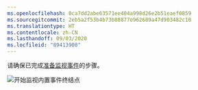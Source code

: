 ```yaml
---
ms.openlocfilehash: 0ca7dd2abe63571ee404a998d26e2b51eaef0859
ms.sourcegitcommit: 2eb5a2f53b4b73b88877e962689a47d903482c18
ms.translationtype: HT
ms.contentlocale: zh-CN
ms.lasthandoff: 09/03/2020
ms.locfileid: "89413908"
---
```

请确保已完成[准备监视事件](../../../detect-motion-emit-events-quickstart.md#prepare-to-monitor-events)的步骤。

![开始监视内置事件终结点](../../../media/quickstarts/start-monitoring-iothub-events.png)

